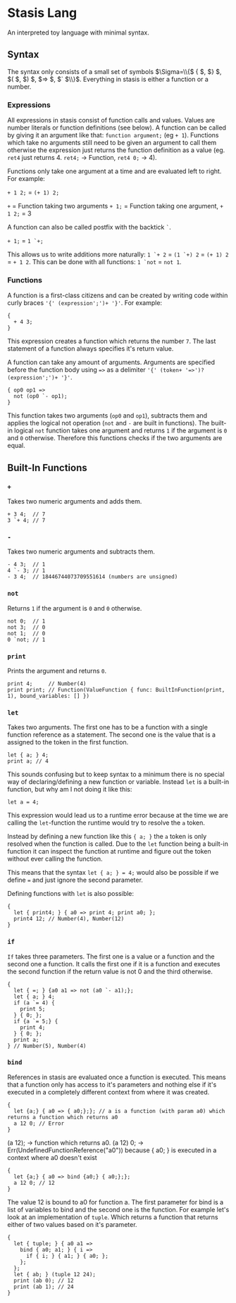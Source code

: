 # Stasis Lang
An interpreted toy language with minimal syntax.

## Syntax
The syntax only consists of a small set of symbols $\Sigma=\\{$ { $, $} $, $( $, $) $, $=> $, $` $\\}$.
Everything in stasis is either a function or a number.
 ### Expressions
All expressions in stasis consist of function calls and values. Values are number literals or function definitions (see below).
A function can be called by giving it an argument like that: `function argument;` (eg `+ 1`).
Functions which take no arguments still need to be given an argument to call them otherwise the expression
just returns the function definition as a value (eg. `ret4` just returns 4. `ret4;` -> Function, `ret4 0;` -> 4).

Functions only take one argument at a time and are evaluated left to right. For example:

`+ 1 2;` = `(+ 1) 2;`

`+` = Function taking two arguments `+ 1;` = Function taking one argument, `+ 1 2;` = 3

A function can also be called postfix with the backtick ``` ` ```.

`+ 1;` = ```1 `+;```

This allows us to write additions more naturally: ``` 1 `+ 2 ``` = ```(1 `+) 2``` = `(+ 1) 2` = `+ 1 2`.
This can be done with all functions: ```1 `not``` = `not 1`.
### Functions
A function is a first-class citizens and can be created by writing code within
curly braces `'{' (expression';')+ '}'`. For example:
```
{
  + 4 3;
}
```
This expression creates a function which returns the number `7`.
The last statement of a function always specifies it's return value.

A function can take any amount of arguments. Arguments are specified before the function body using `=>` as a delimiter
`'{' (token+ '=>')? (expression';')+ '}'`.
```
{ op0 op1 =>
  not (op0 `- op1);
}
```
This function takes two arguments (`op0` and `op1`), subtracts them and applies the logical not operation (`not` and `-` are built in functions).
The built-in logical `not` function takes one argument and returns `1` if the argument is `0` and `0` otherwise.
Therefore this functions checks if the two arguments are equal.

## Built-In Functions
### `+`
Takes two numeric arguments and adds them.
```
+ 3 4;  // 7
3 `+ 4; // 7
```
### `-`
Takes two numeric arguments and subtracts them.
```
- 4 3;  // 1
4 `- 3; // 1
- 3 4;  // 18446744073709551614 (numbers are unsigned)
```
### `not`
Returns `1` if the argument is `0` and `0` otherwise.
```
not 0;  // 1
not 3;  // 0
not 1;  // 0
0 `not; // 1
```
### `print`
Prints the argument and returns `0`.
```
print 4;     // Number(4)
print print; // Function(ValueFunction { func: BuiltInFunction(print, 1), bound_variables: [] })
```
### `let`
Takes two arguments. The first one has to be a function with a single function reference as a statement.
The second one is the value that is a assigned to the token in the first function.
```
let { a; } 4;
print a; // 4
```
This sounds confusing but to keep syntax to a minimum there is no special way of declaring/defining a new function or variable.
Instead `let` is a built-in function, but why am I not doing it like this:
```
let a = 4;
```
This expression would lead us to a runtime error because at the time we are calling the `let`-function the runtime would try to resolve the `a` token.

Instead by defining a new function like this `{ a; }` the `a` token is only resolved when the function is called.
Due to the `let` function being a built-in function it can inspect the function at runtime and figure out the token without ever calling the function.

This means that the syntax `let { a; } = 4;` would also be possible if we define `=` and just ignore the second parameter.

Defining functions with `let` is also possible:
```
{
  let { print4; } { a0 => print 4; print a0; };
  print4 12; // Number(4), Number(12)
}
```
### `if`
`If` takes three parameters. The first one is a value or a function and the second one a function. It calls the first one if it is a function and executes the second function if the return value is not 0 and the third otherwise.
```
{
  let { =; } {a0 a1 => not (a0 `- a1);};
  let { a; } 4;
  if (a `= 4) {
    print 5;
  } { 0; };
  if {a `= 5;} {
    print 4;
  } { 0; };
  print a;
} // Number(5), Number(4)
```

### `bind`
References in stasis are evaluated once a function is executed. This means that a function only has access to it's parameters and nothing else if it's executed in a completely different context from where it was created.
```
{
  let {a;} { a0 => { a0;};}; // a is a function (with param a0) which returns a function which returns a0
  a 12 0; // Error
}
```
(a 12); -> function which returns a0. (a 12) 0; -> Err(UndefinedFunctionReference("a0")) because { a0; } is executed in a context where a0 doesn't exist

```
{
  let {a;} { a0 => bind {a0;} { a0;};}; 
  a 12 0; // 12
}
```
The value 12 is bound to a0 for function a. The first parameter for bind is a list of variables to bind and the second one is the function.
For example let's look at an implementation of `tuple`. Which returns a function that returns either of two values based on it's parameter.
```
{
  let { tuple; } { a0 a1 => 
    bind { a0; a1; } { i =>
      if { i; } { a1; } { a0; };
    };
  };
  let { ab; } (tuple 12 24);
  print (ab 0); // 12
  print (ab 1); // 24
}
```